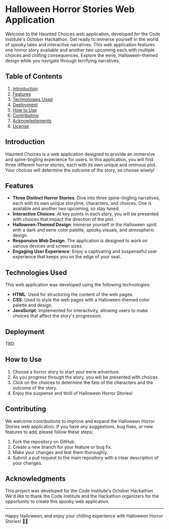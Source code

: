 # Halloween Horror Stories Web Application

Welcome to the Haunted Choices web application, developed for the Code Institute's October Hackathon. Get ready to immerse yourself in the world of spooky tales and interactive narratives. This web application features one horror story available and another two upcoming each with multiple choices and chilling consequences. Explore the eerie, Halloween-themed design while you navigate through terrifying narratives.

## Table of Contents

1. [Introduction](#introduction)
2. [Features](#features)
3. [Technologies Used](#technologies-used)
4. [Deployment](#deployment)
5. [How to Use](#how-to-use)
6. [Contributing](#contributing)
7. [Acknowledgments](#acknowledgments)
8. [License](#license)

## Introduction

Haunted Choices is a web application designed to provide an immersive and spine-tingling experience for users. In this application, you will find three different horror stories, each with its own unique and ominous plot. Your choices will determine the outcome of the story, so choose wisely!

## Features

- **Three Distinct Horror Stories**: Dive into three spine-tingling narratives, each with its own unique storyline, characters, and choices. One is available and another two upcoming, so stay tuned.
- **Interactive Choices**: At key points in each story, you will be presented with choices that impact the direction of the plot.
- **Halloween-Themed Design**: Immerse yourself in the Halloween spirit with a dark and eerie color palette, spooky visuals, and atmospheric design.
- **Responsive Web Design**: The application is designed to work on various devices and screen sizes.
- **Engaging User Experience**: Enjoy a captivating and suspenseful user experience that keeps you on the edge of your seat.

## Technologies Used

This web application was developed using the following technologies:

- **HTML**: Used for structuring the content of the web pages.
- **CSS**: Used to style the web pages with a Halloween-themed color palette and design.
- **JavaScript**: Implemented for interactivity, allowing users to make choices that affect the story's progression.

## Deployment

TBD

## How to Use

1. Choose a horror story to start your eerie adventure.
2. As you progress through the story, you will be presented with choices.
3. Click on the choices to determine the fate of the characters and the outcome of the story.
4. Enjoy the suspense and thrill of Halloween Horror Stories!

## Contributing

We welcome contributions to improve and expand the Halloween Horror Stories web application. If you have any suggestions, bug fixes, or new features to add, please follow these steps:

1. Fork the repository on GitHub.
2. Create a new branch for your feature or bug fix.
3. Make your changes and test them thoroughly.
4. Submit a pull request to the main repository with a clear description of your changes.

## Acknowledgments

This project was developed for the Code Institute's October Hackathon. We'd like to thank the Code Institute and the Hackathon organizers for the opportunity to create this spooky web application.

---

Happy Halloween, and enjoy your chilling experience with Halloween Horror Stories! 🎃👻